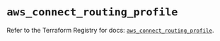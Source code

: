 # `aws_connect_routing_profile`

Refer to the Terraform Registry for docs: [`aws_connect_routing_profile`](https://registry.terraform.io/providers/hashicorp/aws/5.68.0/docs/resources/connect_routing_profile).
